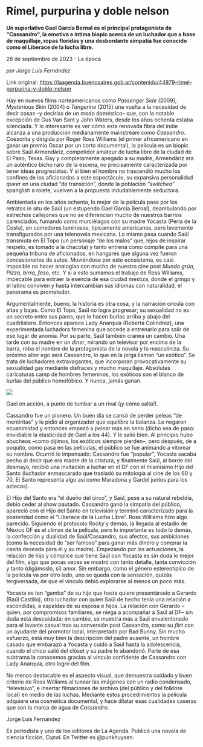 # Rímel, purpurina y doble nelson

**Un superlativo Gael García Bernal es el principal protagonista de "Cassandro", la emotiva e íntima biopic acerca de un luchador que a base de maquillaje, ropas floridas y una desbordante simpatía fue conocido como el Liberace de la lucha libre.**

28 de septiembre de 2023 - La época

_por Jorge Luis Fernández_

Link original: https://laagenda.buenosaires.gob.ar/contenido/44979-rimel-purpurina-y-doble-nelson



Hay en nuevos films norteamericanos como *Passenger Side* (2009), *Mysterious Skin* (2004) o *Tangerine* (2015) una vuelta a la necesidad de decir cosas –y decirlas de un modo doméstico– que, con la notable excepción de Gus Van Sant y John Waters, desde los años ochenta estaba silenciada. Y lo interesante es ver cómo esta renovada fibra del indie alcanza a una producción medianamente mainstream como *Cassandro*. Coescrita y dirigida por Roger Ross Williams (el primer afroamericano en ganar un premio Oscar por un corto documental), la película es un biopic sobre Saúl Armendáriz, competidor amateur de lucha libre de la ciudad de El Paso, Texas. Gay y completamente apegado a su madre, Armendáriz era un auténtico bicho raro de la escena, no precisamente caracterizada por tener ideas progresistas. Y si bien el hombre no trascendió mucho los confines de los aficionados a este espectáculo, su expansiva personalidad *queer* en una ciudad “de transición”, donde la población *“switchea”* spanglish a rolete, vuelven a la propuesta indudablemente seductora.




Ambientada en los años ochenta, lo mejor de la película pasa por los retratos in situ de Saúl (un estupendo Gael García Bernal), deambulando por estrechos callejones que no se diferencian mucho de nuestros barrios carenciados, fumando como murciélagos con su madre Yocasta (Perla de la Costa), en comedores luminosos, típicamente americanos, pero levemente transfigurados por una telenovela mexicana. Lo mismo pasa cuando Saúl transmuta en El Topo (un personaje “de los malos” que, lejos de inspirar respeto, es tomado a la chacota) y tanto entrena como compite para una pequeña tribuna de aficionados, en hangares que alguna vez fueron concesionarios de autos. Moviéndose por este ecosistema, es casi imposible no hacer analogías con mucho de nuestro cine post *Mundo grúa*, *Pizza, birra, faso*, etc. Y si a esto sumamos el trabajo de Ross Williams, impecable para extraer la esencia de esa ciudad mestiza, donde el gringo y el latino conviven y hasta intercambian sus idiomas con naturalidad, el panorama es prometedor.




Argumentalmente, bueno, la historia es otra cosa, y la narración circula con altas y bajas. Como El Topo, Saúl no logra progresar; su sexualidad no es un secreto entre sus pares, que le hacen burlas arriba y abajo del cuadrilátero. Entonces aparece Lady Anarquía (Roberta Colindrez), una experimentada luchadora femenina que accede a entrenarlo para salir de ese lugar de anomia. Por su parte, Saúl también cranea un cambio. Una tarde con su madre en un *diner*, mirando un televisor por encima de la barra, roba el nombre de la protagonista de la novela y lo masculiniza. Su próximo alter ego será Cassandro, lo que en la jerga llaman “un exótico”. Se trata de luchadores extravagantes, que incorporan provocativamente su sexualidad gay mediante disfraces y mucho maquillaje. Absolutas caricaturas camp de hombres femeninos, los exóticos son el blanco de burlas del público homofóbico. Y nunca, jamás ganan.




![](https://cdn.feater.me/files/images/2708665/7457ecab-c11c-484e-bae5-add8cd94ee7f.jpg)




Gael en acción, a punto de tumbar a un rival (¡y cómo salta!).




Cassandro fue un pionero. Un buen día se cansó de perder peleas “de mentiritas” y le pidió al organizador que equilibre la balanza. Le negaron ecuanimidad y entonces empezó a pelear más en serio (dicho sea de paso: envidiable la elasticidad de Gael a los 44). Y le salió bien. Al principio hubo abucheos –como dijimos, los exóticos siempre pierden–, pero después, de a poquito, como pasa en las películas, el público se fue animando a vitorear su nombre. Ocurrió lo impensado: Cassandro fue “popular”, Yocasta sacaba pecho al decir que era madre de la criatura, y finalmente Saúl, al borde del desmayo, recibió una invitación a luchar en el DF con el mismísimo Hijo del Santo (luchador enmascarado que trasladó su mitología al cine de los 60 y 70, El Santo representa algo así como Maradona y Gardel juntos para los aztecas).




El Hijo del Santo era “el dueño del circo”, y Saúl, pese a su natural rebeldía, debió ceder al show pautado. Cassandro ganó la simpatía del público, apareció con el Hijo del Santo en televisión y terminó caracterizado para la posteridad como el “Liberace de la Lucha Libre”. Ross Williams hizo algo parecido. Siguiendo el protocolo *Rocky* y demás, la llegada al estadio de México DF es el clímax de la película, pero lo importante es todo lo demás, la confección y dualidad de Saúl/Cassandro, sus afectos, sus ambiciones (como la necesidad de “ser famoso” para ganar más dinero y comprar la casita deseada para él y su madre). Empezando por las actuaciones, la relación de hijo y cómplice que tiene Saúl con Yocasta es sin duda lo mejor del film, algo que pocas veces se mostró con tanto detalle, tanta convicción y tanto (digámoslo, sí) amor. Sin embargo, como el género estereotípico de la película va por otro lado, uno se queda con la sensación, quizás tergiversada, de que el vínculo debió explorarse al menos un poco más.




Yocasta es tan “gamba” de su hijo que hasta quiere presentárselo a Gerardo (Raúl Castillo), otro luchador con quien Saúl de hecho tenía una relación a escondidas, a espaldas de su esposa e hijos. La relación con Gerardo –quien, por compromisos familiares, se niega a acompañar a Saúl al DF– sin duda está descuidada; en cambio, se muestra más a Saúl envalentonado para el levante casual tras su conversión post Cassandro, como su *flirt* con un ayudante del promotor local, interpretado por Bad Bunny. Sin mucho esfuerzo, está muy bien la descripción del padre ausente, un hombre casado que embarazó a Yocasta y cuidó a Saúl hasta la adolescencia, cuando el chico salió del clóset y su padre lo abandonó. Parte de esa subtrama la conocemos gracias al vínculo confidente de Cassandro con Lady Anarquía, otro logro del film.




No menos destacable es el aspecto visual, que demuestra cuidado y buen criterio de Ross Williams al tunear las imágenes con un radio condensado, “televisivo”, e insertar filmaciones de archivo (del público y del folklore local) en medio de las luchas. Mediante estos procedimientos la película adquiere una cosmética documental, y hace dilatar esas cualidades caseras que son la marca de agua de *Cassandro*.




Jorge Luis Fernández




Es periodista y uno de los editores de La Agenda. Publicó una novela de ciencia ficción, *Cupol*. En Twitter es @punkhuysen.



